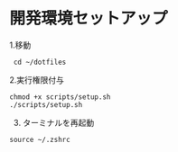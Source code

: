 # 開発環境セットアップ

1.移動
```
 cd ~/dotfiles
```

2.実行権限付与
 ```
chmod +x scripts/setup.sh
./scripts/setup.sh
```

3. ターミナルを再起動
```
source ~/.zshrc
```
